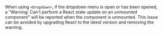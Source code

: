 When using `<Dropdown>`, if the dropdown menu is open or has been opened, a "Warning: Can't perform a React state update on an unmounted component" will be reported when the component is unmounted. This issue can be avoided by upgrading React to the latest version and removing the warning.
